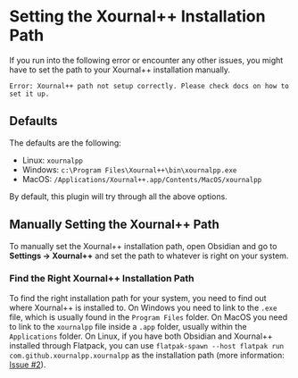 # Setting the Xournal++ Installation Path

If you run into the following error or encounter any other issues, you might have to set the path to your Xournal++ installation manually.

```
Error: Xournal++ path not setup correctly. Please check docs on how to set it up.
```

## Defaults

The defaults are the following:

-   Linux: `xournalpp`
-   Windows: `c:\Program Files\Xournal++\bin\xournalpp.exe`
-   MacOS: `/Applications/Xournal++.app/Contents/MacOS/xournalpp`

By default, this plugin will try through all the above options.

## Manually Setting the Xournal++ Path

To manually set the Xournal++ installation path, open Obsidian and go to **Settings -> Xournal++** and set the path to whatever is right on your system.

### Find the Right Xournal++ Installation Path

To find the right installation path for your system, you need to find out where Xournal++ is installed to. On Windows you need to link to the `.exe` file, which is usually found in the `Program Files` folder. On MacOS you need to link to the `xournalpp` file inside a `.app` folder, usually within the `Applications` folder. On Linux, if you have both Obsidian and Xournal++ installed through Flatpack, you can use `flatpak-spawn --host flatpak run com.github.xournalpp.xournalpp` as the installation path (more information: [Issue #2](https://github.com/jonjampen/obsidian-xournalpp/issues/2)).
